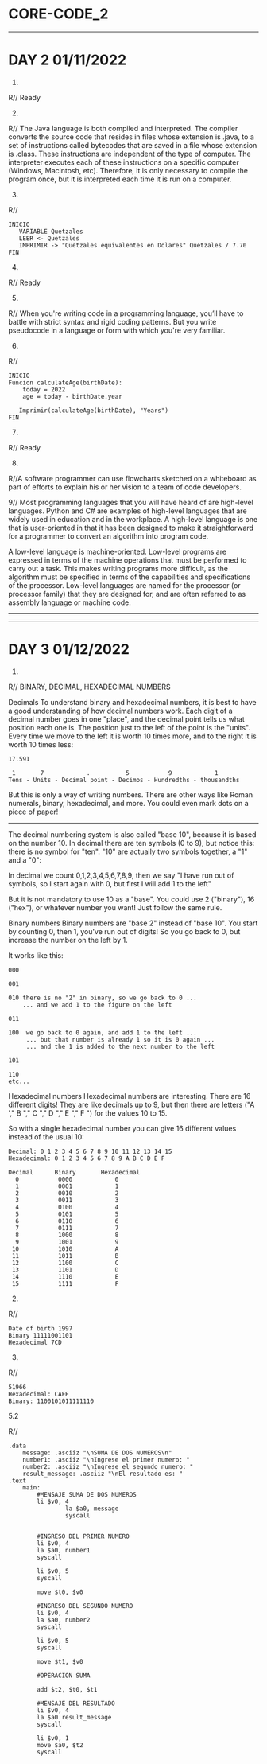 # CORE-CODE_2
_________________________________________________________________________________________________________________________________________________________________________________

# DAY 2 01/11/2022

1. 

R// Ready

2.
R// The Java language is both compiled and interpreted. The compiler converts the source code that resides in files whose extension is .java, to a set of instructions called bytecodes that are saved in a file whose extension is .class. These instructions are independent of the type of computer. The interpreter executes each of these instructions on a specific computer (Windows, Macintosh, etc). Therefore, it is only necessary to compile the program once, but it is interpreted each time it is run on a computer.

3.
R// 
```
INICIO
   VARIABLE Quetzales
   LEER <- Quetzales
   IMPRIMIR -> "Quetzales equivalentes en Dolares" Quetzales / 7.70
FIN
```
4.
R// Ready

5.
R// When you're writing code in a programming language, you’ll have to battle with strict syntax and rigid coding patterns. But you write pseudocode in a language or form with which you're very familiar.

6.
R//
```
INICIO
Funcion calculateAge(birthDate):
    today = 2022
    age = today - birthDate.year
     
   Imprimir(calculateAge(birthDate), "Years")
FIN
```
7.
R// Ready

8.
R//A software programmer can use flowcharts sketched on a whiteboard as part of efforts to explain his or her vision to a team of code developers.

9//
Most programming languages that you will have heard of are high-level languages. Python and C# are examples of high-level languages that are widely used in education and in the workplace. A high-level language is one that is user-oriented in that it has been designed to make it straightforward for a programmer to convert an algorithm into program code.

A low-level language is machine-oriented. Low-level programs are expressed in terms of the machine operations that must be performed to carry out a task. This makes writing programs more difficult, as the algorithm must be specified in terms of the capabilities and specifications of the processor. Low-level languages are named for the processor (or processor family) that they are designed for, and are often referred to as assembly language or machine code.
_________________________________________________________________________________________________________________________________________________________________________________

_________________________________________________________________________________________________________________________________________________________________________________

# DAY 3 01/12/2022

1.
R//
BINARY, DECIMAL, HEXADECIMAL NUMBERS

Decimals
To understand binary and hexadecimal numbers, it is best to have a good understanding of how decimal numbers work.
Each digit of a decimal number goes in one "place", and the decimal point tells us what position each one is.
The position just to the left of the point is the "units". Every time we move to the left it is worth 10 times more, and to the right it is worth 10 times less:

```
17.591

 1       7            .          5           9            1
Tens - Units - Decimal point - Decimos - Hundredths - thousandths
```

But this is only a way of writing numbers. There are other ways like Roman numerals, binary, hexadecimal, and more. You could even mark dots on a piece of paper!
_________________________________________________________________________________________________________________________________________________________________________________

The decimal numbering system is also called "base 10", because it is based on the number 10.
In decimal there are ten symbols (0 to 9), but notice this: there is no symbol for "ten". "10" are actually two symbols together, a "1" and a "0":

In decimal we count 0,1,2,3,4,5,6,7,8,9, then we say "I have run out of symbols, so I start again with 0, but first I will add 1 to the left"

But it is not mandatory to use 10 as a "base". You could use 2 ("binary"), 16 ("hex"), or whatever number you want! Just follow the same rule.

Binary numbers
Binary numbers are "base 2" instead of "base 10". You start by counting 0, then 1, you've run out of digits! So you go back to 0, but increase the number on the left by 1.

It works like this:


```
000
 
001
 
010 there is no "2" in binary, so we go back to 0 ...
    ... and we add 1 to the figure on the left

011
 
100  we go back to 0 again, and add 1 to the left ...
     ... but that number is already 1 so it is 0 again ...
     ... and the 1 is added to the next number to the left

101
 
110
etc...

```

Hexadecimal numbers
Hexadecimal numbers are interesting. There are 16 different digits! They are like decimals up to 9, but then there are letters ("A '," B "," C "," D "," E "," F ") for the values 10 to 15.

So with a single hexadecimal number you can give 16 different values instead of the usual 10:

```
Decimal: 0 1 2 3 4 5 6 7 8 9 10 11 12 13 14 15
Hexadecimal: 0 1 2 3 4 5 6 7 8 9 A B C D E F
```

```
Decimal      Binary       Hexadecimal
  0           0000            0
  1           0001            1
  2           0010            2
  3           0011            3
  4           0100            4
  5           0101            5
  6           0110            6
  7           0111            7
  8           1000            8
  9           1001            9 
 10           1010            A
 11           1011            B
 12           1100            C
 13           1101            D
 14           1110            E
 15           1111            F
```

2.
R//

```
Date of birth 1997
Binary 11111001101
Hexadecimal 7CD
```

3.
R//

```
51966
Hexadecimal: CAFE
Binary: 1100101011111110
```
5.2

R//
```
.data
	message: .asciiz "\nSUMA DE DOS NUMEROS\n"
	number1: .asciiz "\nIngrese el primer numero: "
	number2: .asciiz "\nIngrese el segundo numero: "
	result_message: .asciiz "\nEl resultado es: "
.text
	main:
		#MENSAJE SUMA DE DOS NUMEROS
		li $v0, 4
                la $a0, message
                syscall
                
		
		#INGRESO DEL PRIMER NUMERO
		li $v0, 4
		la $a0, number1
		syscall

		li $v0, 5
		syscall
		
		move $t0, $v0
		
		#INGRESO DEL SEGUNDO NUMERO
		li $v0, 4
		la $a0, number2
		syscall

		li $v0, 5
		syscall

		move $t1, $v0
		
		#OPERACION SUMA
		
		add $t2, $t0, $t1
		
		#MENSAJE DEL RESULTADO
		li $v0, 4
		la $a0 result_message
		syscall

		li $v0, 1
		move $a0, $t2
		syscall
```
